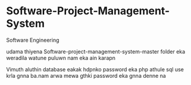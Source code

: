 # Software-Project-Management-System
Software Engineering


udama thiyena Software-project-management-system-master folder eka weradila watune
puluwn nam eka ain karapn


Vimuth aluthin database eakak hdpnko password eka php athule sql use krla gnna ba.nam arwa mewa gthki password eka gnna denne na
